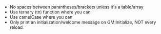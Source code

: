 * No spaces between parantheses/brackets unless it's a table/array
* Use ternary (tn) function where you can
* Use camelCase where you can
* Only print an initialization/welcome message on GM:Initialize, NOT every reload.